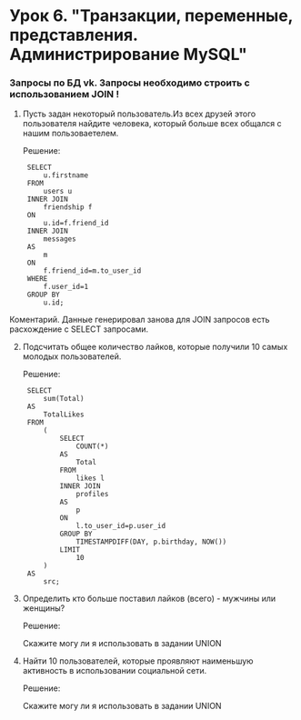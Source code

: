 # Урок 6. "Транзакции, переменные, представления. Администрирование MySQL"

### Запросы по БД vk. Запросы необходимо строить с использованием JOIN !

1. Пусть задан некоторый пользователь.Из всех друзей этого пользователя найдите человека, который больше всех общался с нашим пользоваетелем.

    Решение:
        
        SELECT
            u.firstname 
        FROM
            users u 
        INNER JOIN 
            friendship f 
        ON 
            u.id=f.friend_id 
        INNER JOIN 
            messages 
        AS 
            m
        ON 
            f.friend_id=m.to_user_id 
        WHERE 
            f.user_id=1 
        GROUP BY 
            u.id;
Коментарий. Данные генерировал занова для JOIN запросов есть расхождение с SELECT запросами.


2. Подсчитать общее количество лайков, которые получили 10 самых молодых пользователей.

    Решение:

        SELECT 
            sum(Total) 
        AS 
            TotalLikes 
        FROM 
            (
                SELECT 
                    COUNT(*)  
                AS 
                    Total 
                FROM 
                    likes l
                INNER JOIN 
                    profiles 
                AS 
                    p
                ON 
                    l.to_user_id=p.user_id 
                GROUP BY 
                    TIMESTAMPDIFF(DAY, p.birthday, NOW()) 
                LIMIT
                    10
            ) 
        AS 
            src;

3. Определить кто больше поставил лайков (всего) - мужчины или женщины?

    Решение:

    Скажите могу ли я использовать в задании UNION

4. Найти 10 пользователей, которые проявляют наименьшую активность в использовании социальной сети.

    Решение:

    Скажите могу ли я использовать в задании UNION